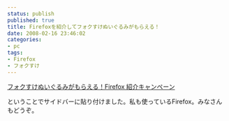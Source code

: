 ```yaml
---
status: publish
published: true
title: Firefoxを紹介してフォクすけぬいぐるみがもらえる！
date: 2008-02-16 23:46:02
categories:
- pc
tags:
- Firefox
- フォクすけ
---
```

<a href="http://foxkeh.jp/campaign/fx2/">フォクすけぬいぐるみがもらえる！Firefox 紹介キャンペーン</a>

ということでサイドバーに貼り付けました。私も使っているFirefox。みなさんもどうぞ。
